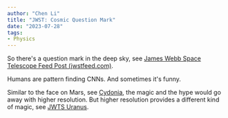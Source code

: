 ```yaml
---
author: "Chen Li"
title: "JWST: Cosmic Question Mark"
date: "2023-07-28"
tags: 
- Physics
---
```


So there's a question mark in the deep sky, see [James Webb Space Telescope Feed Post (jwstfeed.com)](https://jwstfeed.com/PostView/FeedPost?ci=1690584124_james-webb-space-telescope-question-mark-galaxy-photo).

Humans are pattern finding CNNs. And sometimes it's funny.

Similar to the face on Mars, see [Cydonia](https://en.wikipedia.org/wiki/Cydonia_(Mars)), the magic and the hype would go away with higher resolution. But higher resolution provides a different kind of magic, see [JWTS Uranus](https://www.esa.int/Science_Exploration/Space_Science/Webb/Webb_scores_another_ringed_world_with_new_image_of_Uranus).